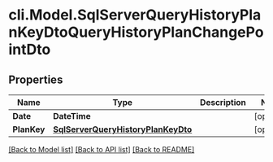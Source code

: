# cli.Model.SqlServerQueryHistoryPlanKeyDtoQueryHistoryPlanChangePointDto

## Properties

Name | Type | Description | Notes
------------ | ------------- | ------------- | -------------
**Date** | **DateTime** |  | [optional] 
**PlanKey** | [**SqlServerQueryHistoryPlanKeyDto**](SqlServerQueryHistoryPlanKeyDto.md) |  | [optional] 

[[Back to Model list]](../README.md#documentation-for-models) [[Back to API list]](../README.md#documentation-for-api-endpoints) [[Back to README]](../README.md)

